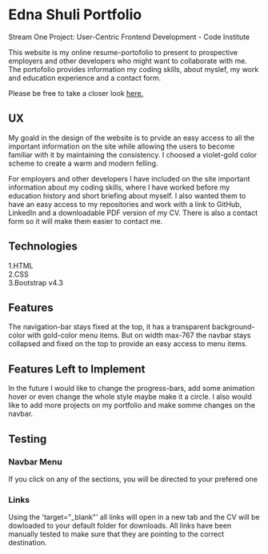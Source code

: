 # Edna Shuli Portfolio

Stream One Project: User-Centric Frontend Development - Code Institute

This website is my online resume-portofolio to present to prospective employers and other developers who might want to collaborate
with me. The portofolio provides information my coding skills, about myslef, my work and education experience and a contact form.

Please be free to take a closer look <a href="https://edshuli.github.io/Portfolio/" target="_blank">here.</a>

## UX

My goald in the design of the website is to prvide an easy access to all the important information on the site while allowing
the users to become familiar with it by maintaining the consistency. I choosed a violet-gold color scheme to create a warm
and modern felling.

For employers and other developers I have included on the site important information about my coding skills, where I have worked before 
my education history and short briefing about myself. I also wanted them to have an easy
access to my repositories and work with a link to GitHub, LinkedIn and a downloadable PDF version of my CV.
There is also a contact form so it will make them easier to contact me. 

## Technologies

1.HTML</br>
2.CSS </br>
3.Bootstrap v4.3

## Features

The navigation-bar stays fixed at the top, it has a transparent background-color with gold-color menu items. But on width max-767
the navbar stays collapsed and fixed on the top to provide an easy access to menu items.

## Features Left to Implement

In the future I would like to change the progress-bars, add some animation hover or even change the whole style maybe make it a circle.
I also would like to add more projects on my portfolio and make somme changes on the navbar.

## Testing



### Navbar Menu

If you click on any of the sections, you will be directed to your prefered one 

### Links

Using the 'target="_blank"' all links will open in a new tab and the CV will be dowloaded to your default folder for downloads. 
All links have been manually tested to make sure that they are pointing to the correct destination.